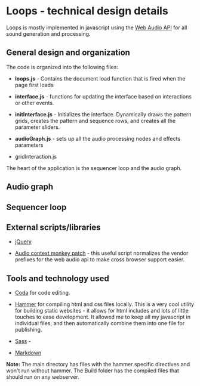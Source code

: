 # Loops - technical design details
Loops is mostly implemented in javascript using the [Web Audio API][api] for all sound generation and processing.

## General design and organization
The code is organized into the following files:

* **loops.js** - Contains the document load function that is fired when the page first loads

* **interface.js** - functions for updating the interface based on interactions or other events.

* **initInterface.js** - Initializes the interface. Dynamically draws the pattern grids, creates the pattern and sequence rows, and creates all the parameter sliders.

* **audioGraph.js** - sets up all the audio processing nodes and effects parameters

* gridInteraction.js


The heart of the application is the sequencer loop and the audio graph. 

## Audio graph

## Sequencer loop

## External scripts/libraries
* [jQuery][jquery]

* [Audio context monkey patch][monkeypatch] - this useful script normalizes the vendor prefixes for the web audio api to make cross browser support easier.

## Tools and technology used
* [Coda][coda] for code editing.

* [Hammer][hammer] for compiling html and css files locally. This is a very cool utility for building static websites - it allows for html includes and lots of little touches to ease development. It allowed me to keep all my javascript in individual files, and then automatically combine them into one file for publishing.

* [Sass][sass] - 

* [Markdown][markdown]

**Note:** The main directory has files with the hammer specific directives and won't run without hammer. The Build folder has the compiled files that should run on any webserver.

[hammer]: http://hammerformac.com/
[coda]: http://panic.com/Coda/
[monkeypatch]: https://github.com/cwilso/AudioContext-MonkeyPatch/
[jquery]: http://jquery.com/
[sass]: http://sass-lang.com/
[timing]: http://www.html5rocks.com/en/tutorials/audio/scheduling/
[api]: http://www.w3.org/TR/webaudio/
[markdown]: http://daringfireball.net/projects/markdown/
